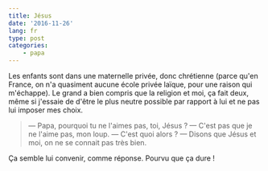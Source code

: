 ```yaml
---
title: Jésus
date: '2016-11-26'
lang: fr
type: post
categories:
    - papa
---
```


Les enfants sont dans une maternelle privée, donc chrétienne (parce qu'en France, on n'a quasiment aucune école privée laïque, pour une raison qui m'échappe). Le grand a bien compris que la religion et moi, ça fait deux, même si j'essaie de d'être le plus neutre possible par rapport à lui et ne pas lui imposer mes choix.

<!-- more -->

> — Papa, pourquoi tu ne l'aimes pas, toi, Jésus ?
> — C'est pas que je ne l'aime pas, mon loup.
> — C'est quoi alors ?
> — Disons que Jésus et moi, on ne se connait pas très bien.

Ça semble lui convenir, comme réponse. Pourvu que ça dure !